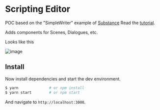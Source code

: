 # Scripting Editor

POC based on the "SimpleWriter" example of [Substance](http://substance.io/)
Read the [tutorial](http://substance.io/docs/beta5/your-first-editor.html).

Adds components for Scenes, Dialogues, etc.

Looks like this

![image](https://user-images.githubusercontent.com/4428120/29575663-93c27498-873b-11e7-8d61-d47fbe94abc7.png)


## Install

Now install dependencies and start the dev environment.

```bash
$ yarn              # or npm install
$ yarn start        # or npm start
```

And navigate to `http://localhost:3000`.
